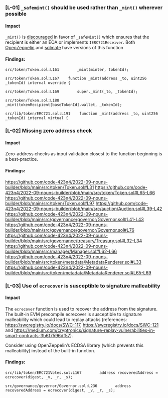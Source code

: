 ### [L-01] ```_safemint()``` should be used rather than ```_mint()``` wherever possible


#### Impact
```_mint()``` is [discouraged](https://github.com/OpenZeppelin/openzeppelin-contracts/blob/d4d8d2ed9798cc3383912a23b5e8d5cb602f7d4b/contracts/token/ERC721/ERC721.sol#L271) in favor of ```_safeMint()``` which ensures that the recipient is either an EOA or implements ```IERC721Receiver```. Both [OpenZeppelin](https://github.com/OpenZeppelin/openzeppelin-contracts/blob/d4d8d2ed9798cc3383912a23b5e8d5cb602f7d4b/contracts/token/ERC721/ERC721.sol#L238-L250) and [solmate](https://github.com/transmissions11/solmate/blob/4eaf6b68202e36f67cab379768ac6be304c8ebde/src/tokens/ERC721.sol#L180) have versions of this function


#### Findings:
```
src/token/Token.sol:L161        _mint(minter, tokenId);

src/token/Token.sol:L167    function _mint(address _to, uint256 _tokenId) internal override {

src/token/Token.sol:L169        super._mint(_to, _tokenId);

src/token/Token.sol:L188            _mint(tokenRecipient[baseTokenId].wallet, _tokenId);

src/lib/token/ERC721.sol:L191    function _mint(address _to, uint256 _tokenId) internal virtual {

```

### [L-02] Missing zero address check


#### Impact
Zero-address checks as input validation closest to the function beginning is a best-practice.


#### Findings:
https://github.com/code-423n4/2022-09-nouns-builder/blob/main/src/token/Token.sol#L31
https://github.com/code-423n4/2022-09-nouns-builder/blob/main/src/token/Token.sol#L65-L66
https://github.com/code-423n4/2022-09-nouns-builder/blob/main/src/token/Token.sol#L97
https://github.com/code-423n4/2022-09-nouns-builder/blob/main/src/auction/Auction.sol#L39-L42
https://github.com/code-423n4/2022-09-nouns-builder/blob/main/src/governance/governor/Governor.sol#L41-L43
https://github.com/code-423n4/2022-09-nouns-builder/blob/main/src/governance/governor/Governor.sol#L76
https://github.com/code-423n4/2022-09-nouns-builder/blob/main/src/governance/treasury/Treasury.sol#L32-L34
https://github.com/code-423n4/2022-09-nouns-builder/blob/main/src/manager/Manager.sol#L62-L66
https://github.com/code-423n4/2022-09-nouns-builder/blob/main/src/token/metadata/MetadataRenderer.sol#L33
https://github.com/code-423n4/2022-09-nouns-builder/blob/main/src/token/metadata/MetadataRenderer.sol#L65-L69


### [L-03] Use of ```ecrecover``` is susceptible to signature malleability


#### Impact
The ```ecrecover``` function is used to recover the address from the signature. The built-in EVM precompile ecrecover is susceptible to signature malleability which could lead to replay attacks (references: https://swcregistry.io/docs/SWC-117, https://swcregistry.io/docs/SWC-121 and https://medium.com/cryptronics/signature-replay-vulnerabilities-in-smart-contracts-3b6f7596df57).

Consider using OpenZeppelin’s ECDSA library (which prevents this malleability) instead of the built-in function.


#### Findings:
```
src/lib/token/ERC721Votes.sol:L167        address recoveredAddress = ecrecover(digest, _v, _r, _s);

src/governance/governor/Governor.sol:L236        address recoveredAddress = ecrecover(digest, _v, _r, _s);

```
